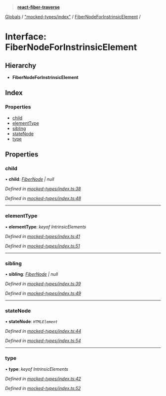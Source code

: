 > **[react-fiber-traverse](../README.md)**

[Globals](../globals.md) / ["mocked-types/index"](../modules/_mocked_types_index_.md) / [FiberNodeForInstrinsicElement](_mocked_types_index_.fibernodeforinstrinsicelement.md) /

# Interface: FiberNodeForInstrinsicElement

## Hierarchy

* **FiberNodeForInstrinsicElement**

## Index

### Properties

* [child](_mocked_types_index_.fibernodeforinstrinsicelement.md#child)
* [elementType](_mocked_types_index_.fibernodeforinstrinsicelement.md#elementtype)
* [sibling](_mocked_types_index_.fibernodeforinstrinsicelement.md#sibling)
* [stateNode](_mocked_types_index_.fibernodeforinstrinsicelement.md#statenode)
* [type](_mocked_types_index_.fibernodeforinstrinsicelement.md#type)

## Properties

###  child

• **child**: *[FiberNode](../modules/_mocked_types_index_.md#fibernode) | null*

*Defined in [mocked-types/index.ts:38](https://github.com/bendtherules/react-fiber-traverse/blob/fd6dad2/src/mocked-types/index.ts#L38)*

*Defined in [mocked-types/index.ts:48](https://github.com/bendtherules/react-fiber-traverse/blob/fd6dad2/src/mocked-types/index.ts#L48)*

___

###  elementType

• **elementType**: *keyof IntrinsicElements*

*Defined in [mocked-types/index.ts:41](https://github.com/bendtherules/react-fiber-traverse/blob/fd6dad2/src/mocked-types/index.ts#L41)*

*Defined in [mocked-types/index.ts:51](https://github.com/bendtherules/react-fiber-traverse/blob/fd6dad2/src/mocked-types/index.ts#L51)*

___

###  sibling

• **sibling**: *[FiberNode](../modules/_mocked_types_index_.md#fibernode) | null*

*Defined in [mocked-types/index.ts:39](https://github.com/bendtherules/react-fiber-traverse/blob/fd6dad2/src/mocked-types/index.ts#L39)*

*Defined in [mocked-types/index.ts:49](https://github.com/bendtherules/react-fiber-traverse/blob/fd6dad2/src/mocked-types/index.ts#L49)*

___

###  stateNode

• **stateNode**: *`HTMLElement`*

*Defined in [mocked-types/index.ts:44](https://github.com/bendtherules/react-fiber-traverse/blob/fd6dad2/src/mocked-types/index.ts#L44)*

*Defined in [mocked-types/index.ts:54](https://github.com/bendtherules/react-fiber-traverse/blob/fd6dad2/src/mocked-types/index.ts#L54)*

___

###  type

• **type**: *keyof IntrinsicElements*

*Defined in [mocked-types/index.ts:42](https://github.com/bendtherules/react-fiber-traverse/blob/fd6dad2/src/mocked-types/index.ts#L42)*

*Defined in [mocked-types/index.ts:52](https://github.com/bendtherules/react-fiber-traverse/blob/fd6dad2/src/mocked-types/index.ts#L52)*